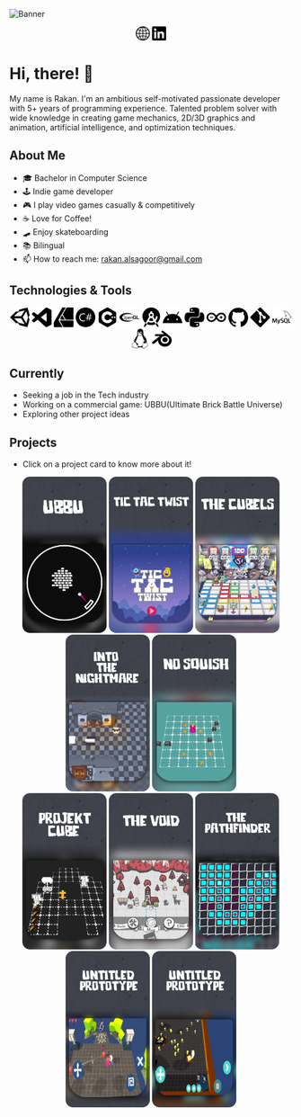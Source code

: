 <!-- Banner -->
![Banner](https://user-images.githubusercontent.com/57303814/101210757-de3d0780-362a-11eb-9aab-6a40b7b3947b.png) 


 <p align="center">
 <a href="https://rakandev.me"><img src="./Icons/website.svg" width="25px"></a>
 <a href="https://linkedin.com/in/rakandev"><img src="./Icons/linkedin.svg" width="25px"></a>
 <p>
 






<!-- Intro -->
# Hi, there! 👋
 My name is Rakan. I'm an ambitious self-motivated passionate developer with 5+ years of programming experience. Talented problem solver with wide knowledge in creating game mechanics, 2D/3D graphics and animation, artificial intelligence, and optimization techniques.
 
 
 
 
<!-- About Me -->
##  About Me
 - 🎓 Bachelor in Computer Science
 - 🕹️ Indie game developer
 - 🎮 I play video games casually & competitively
 - ☕ Love for Coffee!
 - 🛹 Enjoy skateboarding
 - 📚 Bilingual
 - 📫 How to reach me: rakan.alsagoor@gmail.com
 
 
 
 
<!-- Technologies & Tools -->
## Technologies & Tools 
<p align="center">
  <img src= "./Icons/unity.svg" width="35px">
  <img src= "./Icons/visualstudiocode.svg" width="35px">
  <img src= "./Icons/affinitydesigner.svg" width="35px">
  <img src= "./Icons/csharp.svg" width="35px">
  <img src= "./Icons/cplusplus.svg" width="35px">
  <img src= "./Icons/opengl.svg" width="35px">
  <img src= "./Icons/androidstudio.svg" width="35px">
  <img src= "./Icons/android.svg" width="35px">
  <img src= "./Icons/python.svg" width="35px">
  <img src= "./Icons/arduino.svg" width="35px">
 <img src= "./Icons/github.svg" width="35px">
 <img src= "./Icons/git.svg" width="35px">
 <img src= "./Icons/mysql.svg" width="35px">
 <img src= "./Icons/linux.svg" width="35px">
 <img src= "./Icons/blender.svg" width="35px">
</p>



<!-- Currently -->
##  Currently
- Seeking a job in the Tech industry
- Working on a commercial game: UBBU(Ultimate Brick Battle Universe)
- Exploring other project ideas


<!-- Projects -->
## Projects
 - Click on a project card to know more about it!
 <p align="center">
  <a href="https://rakandev.me"><img src="./Cards/UBBUCard.png" width="150px"></a>
  <a href="https://github.com/rakansu/TicTacTwist"><img src="./Cards/TicTacTwistCard.png" width="150px"></a>
  <a href="https://github.com/rakansu/TheCubels-Info"><img src="./Cards/TheCubelsCard.png" width="150px"></a>
  <a href="https://github.com/rakansu/IntoTheNightmares-Info"><img src="./Cards/IntoTheNightmareCard.png" width="150px"></a>
  <a href="https://github.com/rakansu/NOSquish-Info"><img src="./Cards/NOSquish.png" width="150px"></a> 
  <br />
  <a href="https://github.com/rakansu/ProjektCube-Info"><img src="./Cards/ProjektCubeCard.png" width="150px"></a>
  <a href="https://github.com/rakansu/TheVoid-Info"><img src="./Cards/TheVoidCard.png" width="150px"></a>
  <a href="https://github.com/rakansu/ThePathfinder"><img src="./Cards/ThePathfinderCard.png" width="150px"></a>
  <a href="https://github.com/rakansu/UntitledPrototypeI-Info"><img src="./Cards/UntitledPrototype1.png" width="150px"></a>
  <a href="https://rakandev.me"><img src="./Cards/UntitledPrototype2.png" width="150px"></a>
 <p>





<!--
**rakansu/rakansu** is a ✨ _special_ ✨ repository because its `README.md` (this file) appears on your GitHub profile.

Here are some ideas to get you started:

- 🔭 I’m currently working on ...
- 🌱 I’m currently learning ...
- 👯 I’m looking to collaborate on ...
- 🤔 I’m looking for help with ...
- 💬 Ask me about ...
- 📫 How to reach me: ...
- 😄 Pronouns: ...
- ⚡ Fun fact: ...
-->
